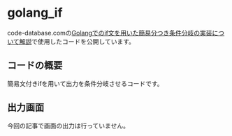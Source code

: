 # golang_if
code-database.comの[Golangでのif文を用いた簡易分つき条件分岐の実装について解説](https://code-database.com/knowledges/97)で使用したコードを公開しています。
## コードの概要
簡易文付きifを用いて出力を条件分岐させるコードです。
## 出力画面
今回の記事で画面の出力は行っていません。
